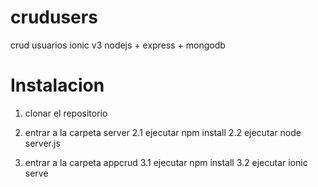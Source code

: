 # crudusers
crud usuarios ionic v3 nodejs + express + mongodb

# Instalacion
1. clonar el repositorio
2. entrar a la carpeta server
2.1 ejecutar npm install
2.2 ejecutar node server.js

3. entrar a la carpeta appcrud
3.1 ejecutar npm install
3.2 ejecutar ionic serve
